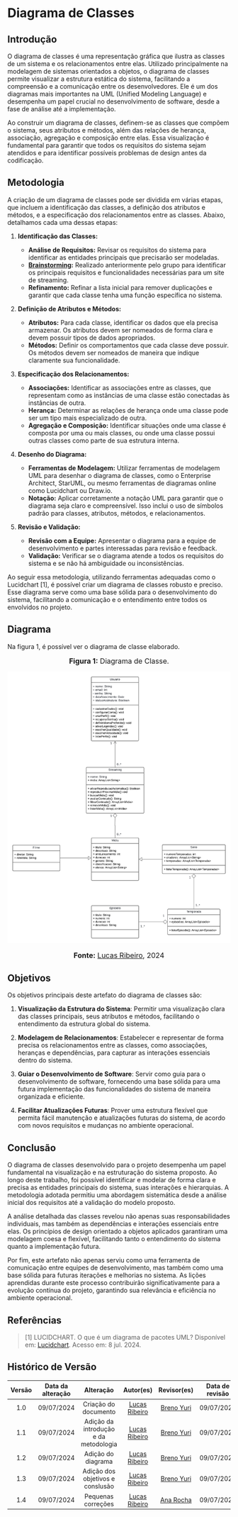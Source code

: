 # Diagrama de Classes

## Introdução

O diagrama de classes é uma representação gráfica que ilustra as classes de um sistema e os relacionamentos entre elas. Utilizado principalmente na modelagem de sistemas orientados a objetos, o diagrama de classes permite visualizar a estrutura estática do sistema, facilitando a compreensão e a comunicação entre os desenvolvedores. Ele é um dos diagramas mais importantes na UML (Unified Modeling Language) e desempenha um papel crucial no desenvolvimento de software, desde a fase de análise até a implementação.

Ao construir um diagrama de classes, definem-se as classes que compõem o sistema, seus atributos e métodos, além das relações de herança, associação, agregação e composição entre elas. Essa visualização é fundamental para garantir que todos os requisitos do sistema sejam atendidos e para identificar possíveis problemas de design antes da codificação.

## Metodologia

A criação de um diagrama de classes pode ser dividida em várias etapas, que incluem a identificação das classes, a definição dos atributos e métodos, e a especificação dos relacionamentos entre as classes. Abaixo, detalhamos cada uma dessas etapas:

1. **Identificação das Classes:**
   - **Análise de Requisitos:** Revisar os requisitos do sistema para identificar as entidades principais que precisarão ser modeladas.
   - **[Brainstorming](https://unbarqdsw2024-1.github.io/2024.1_G4_My_Video/#/Base/brainstorming):** Realizado anteriormente pelo grupo para identificar os principais requisitos e funcionalidades necessárias para um site de streaming.
   - **Refinamento:** Refinar a lista inicial para remover duplicações e garantir que cada classe tenha uma função específica no sistema.

2. **Definição de Atributos e Métodos:**
   - **Atributos:** Para cada classe, identificar os dados que ela precisa armazenar. Os atributos devem ser nomeados de forma clara e devem possuir tipos de dados apropriados.
   - **Métodos:** Definir os comportamentos que cada classe deve possuir. Os métodos devem ser nomeados de maneira que indique claramente sua funcionalidade.

3. **Especificação dos Relacionamentos:**
   - **Associações:** Identificar as associações entre as classes, que representam como as instâncias de uma classe estão conectadas às instâncias de outra.
   - **Herança:** Determinar as relações de herança onde uma classe pode ser um tipo mais especializado de outra.
   - **Agregação e Composição:** Identificar situações onde uma classe é composta por uma ou mais classes, ou onde uma classe possui outras classes como parte de sua estrutura interna.
   
4. **Desenho do Diagrama:**
   - **Ferramentas de Modelagem:** Utilizar ferramentas de modelagem UML para desenhar o diagrama de classes, como o Enterprise Architect, StarUML, ou mesmo ferramentas de diagramas online como Lucidchart ou Draw.io.
   - **Notação:** Aplicar corretamente a notação UML para garantir que o diagrama seja claro e compreensível. Isso inclui o uso de símbolos padrão para classes, atributos, métodos, e relacionamentos.

5. **Revisão e Validação:**
   - **Revisão com a Equipe:** Apresentar o diagrama para a equipe de desenvolvimento e partes interessadas para revisão e feedback.
   - **Validação:** Verificar se o diagrama atende a todos os requisitos do sistema e se não há ambiguidade ou inconsistências.

Ao seguir essa metodologia, utilizando ferramentas adequadas como o Lucidchart [1], é possível criar um diagrama de classes robusto e preciso. Esse diagrama serve como uma base sólida para o desenvolvimento do sistema, facilitando a comunicação e o entendimento entre todos os envolvidos no projeto.

## Diagrama

Na figura 1, é possível ver o diagrama de classe elaborado.

<div align="center">

<font size="3"><p style="text-align: center"><b>Figura 1:</b> Diagrama de Classe. </p></font>

![Diagrama de Classe](../assets/img/modelagem/diagramaClasses.png)

<font size="3"><p style="text-align: center"><b>Fonte:</b> <a href="https://github.com/lucassouzs">Lucas Ribeiro</a>, 2024</p></font>
</div>

## Objetivos

Os objetivos principais deste artefato do diagrama de classes são:

1. **Visualização da Estrutura do Sistema**: Permitir uma visualização clara das classes principais, seus atributos e métodos, facilitando o entendimento da estrutura global do sistema.

2. **Modelagem de Relacionamentos**: Estabelecer e representar de forma precisa os relacionamentos entre as classes, como associações, heranças e dependências, para capturar as interações essenciais dentro do sistema.

3. **Guiar o Desenvolvimento de Software**: Servir como guia para o desenvolvimento de software, fornecendo uma base sólida para uma futura implementação das funcionalidades do sistema de maneira organizada e eficiente.

4. **Facilitar Atualizações Futuras**: Prover uma estrutura flexível que permita fácil manutenção e atualizações futuras do sistema, de acordo com novos requisitos e mudanças no ambiente operacional.

## Conclusão

O diagrama de classes desenvolvido para o projeto desempenha um papel fundamental na visualização e na estruturação do sistema proposto. Ao longo deste trabalho, foi possível identificar e modelar de forma clara e precisa as entidades principais do sistema, suas interações e hierarquias. A metodologia adotada permitiu uma abordagem sistemática desde a análise inicial dos requisitos até a validação do modelo proposto.

A análise detalhada das classes revelou não apenas suas responsabilidades individuais, mas também as dependências e interações essenciais entre elas. Os princípios de design orientado a objetos aplicados garantiram uma modelagem coesa e flexível, facilitando tanto o entendimento do sistema quanto a implementação futura.

Por fim, este artefato não apenas serviu como uma ferramenta de comunicação entre equipes de desenvolvimento, mas também como uma base sólida para futuras iterações e melhorias no sistema. As lições aprendidas durante este processo contribuirão significativamente para a evolução contínua do projeto, garantindo sua relevância e eficiência no ambiente operacional.

## Referências

> [1] LUCIDCHART. O que é um diagrama de pacotes UML? Disponível em: [Lucidchart](https://www.lucidchart.com/pages/pt/diagrama-de-pacotes-uml#:~:text=um%20diagrama%20UML-,O%20que%20é%20um%20diagrama%20de%20pacotes%20UML%3F,ou%20até%20mesmo%20outros%20pacotes). Acesso em: 8 jul. 2024.

## Histórico de Versão

| Versão | Data da alteração |             Alteração             |   Autor(es)   |           Revisor(es)       | Data de revisão |
| :----: | :---------------: | :-------------------------------: | :---------------------------------------------: | :---------------------------------------------: | :-------------: |
|  1.0   |       09/07/2024       |         Criação do documento        | [Lucas Ribeiro](https://github.com/lucassouzs) | [Breno Yuri](https://github.com/YuriBre) | 09/07/2024 |
|  1.1   |       09/07/2024       |         Adição da introdução e da metodologia        | [Lucas Ribeiro](https://github.com/lucassouzs) | [Breno Yuri](https://github.com/YuriBre) | 09/07/2024 |
|  1.2   |       09/07/2024       |         Adição do diagrama        | [Lucas Ribeiro](https://github.com/lucassouzs) | [Breno Yuri](https://github.com/YuriBre) | 09/07/2024 |
|  1.3   |       09/07/2024       |         Adição dos objetivos e conslusão        | [Lucas Ribeiro](https://github.com/lucassouzs) | [Breno Yuri](https://github.com/YuriBre) | 09/07/2024 |
|  1.4   |       09/07/2024       |         Pequenas correções        | [Lucas Ribeiro](https://github.com/lucassouzs) | [Ana Rocha](https://github.com/anaaroch) | 09/07/2024 |
